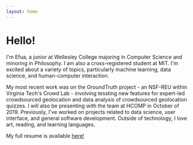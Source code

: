 ```yaml
---
layout: home
---
```

# Hello!

I'm Efua, a junior at Wellesley College majoring in Computer Science and minoring in Philosophy. I am also a cross-registered student at MIT. I'm excited about a variety of topics, particularly machine learning, data science, and human-computer interaction.

My most recent work was on the GroundTruth project - an NSF-REU within Virginia Tech's Crowd Lab - involving tessting new features for expert-led crowdsourced geolocation and data analysis of crowdsourced geolocation quizzes. I will also be presenting with the team at HCOMP in October of 2019. Previously, I've worked on projects related to data science, user interface, and general software development. Outside of technology, I love art, reading, and learning languages. 

My full resume is available <a href="https://resume.creddle.io/resume/304pshm1jrl">here!</a>
